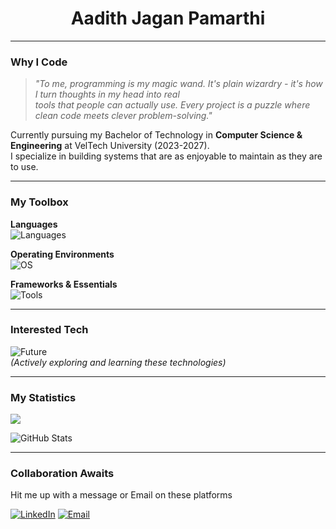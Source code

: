 <div align="center">
  
# Aadith Jagan Pamarthi

</div>

---

### **Why I Code**

> *"To me, programming is my magic wand. It's plain wizardry - it's how I turn thoughts in my head into real  
>  tools that people can actually use. Every project is a puzzle where clean code meets clever problem-solving."*

Currently pursuing my Bachelor of Technology in **Computer Science & Engineering** at VelTech University (2023-2027).  
I specialize in building systems that are as enjoyable to maintain as they are to use.

---

### My Toolbox

**Languages**  
![Languages](https://skillicons.dev/icons?i=python,java,kotlin,c,cpp&theme=light&perline=5)

**Operating Environments**  
![OS](https://skillicons.dev/icons?i=windows,arch,linux&theme=light)

**Frameworks & Essentials**  
![Tools](https://skillicons.dev/icons?i=github,androidstudio,vscode,tensorflow,git&theme=light)

---

### Interested Tech

![Future](https://skillicons.dev/icons?i=go,rust,firebase,docker,blender,opencv&theme=dark)  
  *(Actively exploring and learning these technologies)*

---

###  **My Statistics**

![](https://komarev.com/ghpvc/?username=AJThePro99&style=flat-square)
  
![GitHub Stats](https://github-readme-stats.vercel.app/api?username=AJThePro99&show_icons=true&theme=radical&hide_title=true&hide=prs,issues)  

---

### **Collaboration Awaits**
Hit me up with a message or Email on these platforms

[![LinkedIn](https://skillicons.dev/icons?i=linkedin)](https://www.linkedin.com/in/aadith-pamarthi-30a5902a0/) 
[![Email](https://skillicons.dev/icons?i=gmail)](mailto:aadithjpamarthi@gmail.com)
